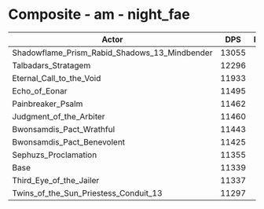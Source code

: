 # Composite - am - night_fae
| Actor | DPS | Increase |
|---|:---:|:---:|
|Shadowflame_Prism_Rabid_Shadows_13_Mindbender|13055|15.13%|
|Talbadars_Stratagem|12296|8.44%|
|Eternal_Call_to_the_Void|11933|5.24%|
|Echo_of_Eonar|11495|1.38%|
|Painbreaker_Psalm|11462|1.08%|
|Judgment_of_the_Arbiter|11460|1.07%|
|Bwonsamdis_Pact_Wrathful|11443|0.91%|
|Bwonsamdis_Pact_Benevolent|11425|0.76%|
|Sephuzs_Proclamation|11355|0.14%|
|Base|11339|0.00%|
|Third_Eye_of_the_Jailer|11337|-0.02%|
|Twins_of_the_Sun_Priestess_Conduit_13|11297|-0.37%|
